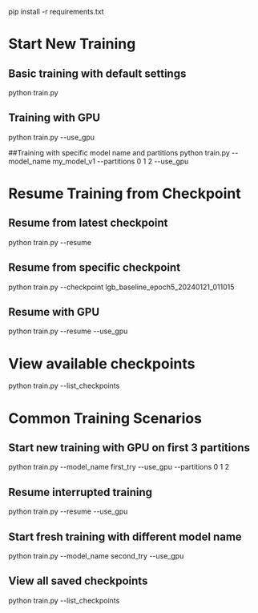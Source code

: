 pip install -r requirements.txt

# Start New Training
## Basic training with default settings
python train.py

## Training with GPU
python train.py --use_gpu

##Training with specific model name and partitions
python train.py --model_name my_model_v1 --partitions 0 1 2 --use_gpu

# Resume Training from Checkpoint
## Resume from latest checkpoint
python train.py --resume

## Resume from specific checkpoint
python train.py --checkpoint lgb_baseline_epoch5_20240121_011015

## Resume with GPU
python train.py --resume --use_gpu

# View available checkpoints
python train.py --list_checkpoints

# Common Training Scenarios
## Start new training with GPU on first 3 partitions
python train.py --model_name first_try --use_gpu --partitions 0 1 2

## Resume interrupted training
python train.py --resume --use_gpu

## Start fresh training with different model name
python train.py --model_name second_try --use_gpu

## View all saved checkpoints
python train.py --list_checkpoints